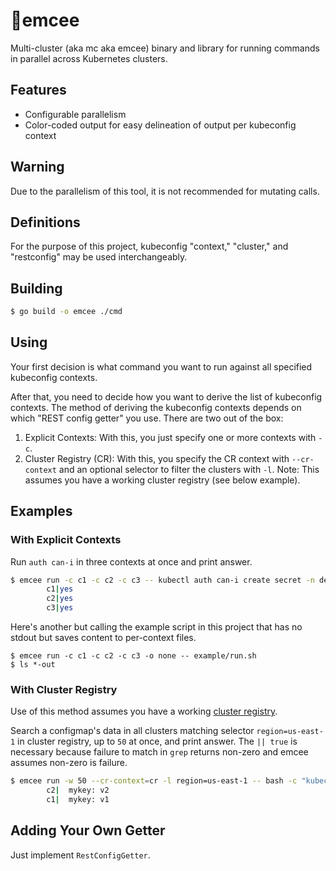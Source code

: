 # 🎤emcee

Multi-cluster (aka mc aka emcee) binary and library for running commands in parallel across Kubernetes clusters.

## Features

* Configurable parallelism
* Color-coded output for easy delineation of output per kubeconfig context

## Warning

Due to the parallelism of this tool, it is not recommended for mutating calls.

## Definitions

For the purpose of this project, kubeconfig "context," "cluster," and "restconfig" may be used interchangeably.

## Building

```sh
$ go build -o emcee ./cmd
```

## Using

Your first decision is what command you want to run against all specified kubeconfig contexts.

After that, you need to decide how you want to derive the list of kubeconfig contexts. The method of deriving the kubeconfig contexts depends on which "REST config getter" you use. There are two out of the box: 

1. Explicit Contexts: With this, you just specify one or more contexts with `-c`.
2. Cluster Registry (CR): With this, you specify the CR context with `--cr-context` and an optional selector to filter the clusters with `-l`. Note: This assumes you have a working cluster registry (see below example).

## Examples

### With Explicit Contexts

Run `auth can-i` in three contexts at once and print answer.

```sh
$ emcee run -c c1 -c c2 -c c3 -- kubectl auth can-i create secret -n default
        c1|yes
        c2|yes
        c3|yes
```

Here's another but calling the example script in this project that has no stdout but saves content to per-context files.

```
$ emcee run -c c1 -c c2 -c c3 -o none -- example/run.sh
$ ls *-out
```

### With Cluster Registry

Use of this method assumes you have a working [cluster registry](https://github.com/kubernetes/cluster-registry).

Search a configmap's data in all clusters matching selector `region=us-east-1` in cluster registry, up to `50` at once, and print answer. The `|| true` is necessary because failure to match in `grep` returns non-zero and emcee assumes non-zero is failure.

```sh
$ emcee run -w 50 --cr-context=cr -l region=us-east-1 -- bash -c "kubectl -n kube-system get cm mycm -o yaml | grep mykey || true"
        c2|  mykey: v2
        c1|  mykey: v1
```

## Adding Your Own Getter

Just implement `RestConfigGetter`.
